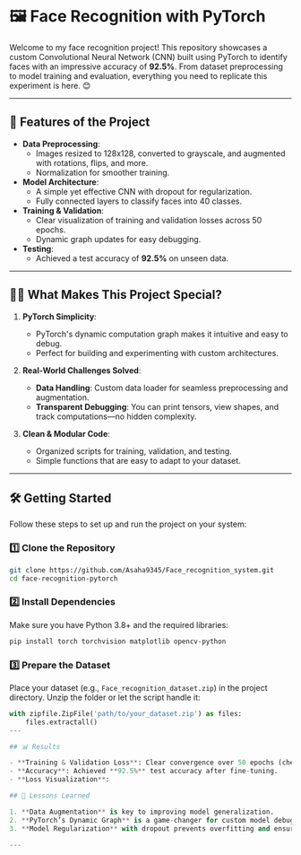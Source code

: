 # 🖼️ Face Recognition with PyTorch

Welcome to my face recognition project! This repository showcases a custom Convolutional Neural Network (CNN) built using PyTorch to identify faces with an impressive accuracy of **92.5%**. From dataset preprocessing to model training and evaluation, everything you need to replicate this experiment is here. 😊

---

## 🚀 Features of the Project
- **Data Preprocessing**: 
  - Images resized to 128x128, converted to grayscale, and augmented with rotations, flips, and more.
  - Normalization for smoother training. 
- **Model Architecture**:
  - A simple yet effective CNN with dropout for regularization.
  - Fully connected layers to classify faces into 40 classes.
- **Training & Validation**:
  - Clear visualization of training and validation losses across 50 epochs.
  - Dynamic graph updates for easy debugging.
- **Testing**:
  - Achieved a test accuracy of **92.5%** on unseen data.

---

## 🧑‍💻 What Makes This Project Special?

1. **PyTorch Simplicity**: 
   - PyTorch's dynamic computation graph makes it intuitive and easy to debug.
   - Perfect for building and experimenting with custom architectures.

2. **Real-World Challenges Solved**:
   - **Data Handling**: Custom data loader for seamless preprocessing and augmentation.
   - **Transparent Debugging**: You can print tensors, view shapes, and track computations—no hidden complexity.

3. **Clean & Modular Code**:
   - Organized scripts for training, validation, and testing.
   - Simple functions that are easy to adapt to your dataset.

---

## 🛠️ Getting Started

Follow these steps to set up and run the project on your system:

### 1️⃣ Clone the Repository
```bash
git clone https://github.com/Asaha9345/Face_recognition_system.git
cd face-recognition-pytorch
```

### 2️⃣ Install Dependencies
Make sure you have Python 3.8+ and the required libraries:
```bash
pip install torch torchvision matplotlib opencv-python
```

### 3️⃣ Prepare the Dataset
Place your dataset (e.g., `Face_recognition_dataset.zip`) in the project directory. Unzip the folder or let the script handle it:
```python
with zipfile.ZipFile('path/to/your_dataset.zip') as files:
    files.extractall()
---

## 📊 Results

- **Training & Validation Loss**: Clear convergence over 50 epochs (check `loss_plot.png`).
- **Accuracy**: Achieved **92.5%** test accuracy after fine-tuning.
- **Loss Visualization**:

## 🧠 Lessons Learned

1. **Data Augmentation** is key to improving model generalization.
2. **PyTorch’s Dynamic Graph** is a game-changer for custom model debugging and experimentation.
3. **Model Regularization** with dropout prevents overfitting and ensures stability.

---

